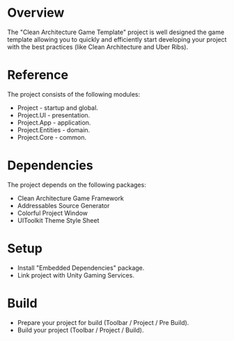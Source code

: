 # Overview
The "Clean Architecture Game Template" project is well designed the game template allowing you to quickly and efficiently start developing your project with the best practices (like Clean Architecture and Uber Ribs).

# Reference
The project consists of the following modules:
- Project - startup and global.
- Project.UI - presentation.
- Project.App - application.
- Project.Entities - domain.
- Project.Core - common.

# Dependencies
The project depends on the following packages: 
- Clean Architecture Game Framework
- Addressables Source Generator
- Colorful Project Window
- UIToolkit Theme Style Sheet

# Setup
- Install "Embedded Dependencies" package.
- Link project with Unity Gaming Services.

# Build
- Prepare your project for build (Toolbar / Project / Pre Build).
- Build your project (Toolbar / Project / Build).
